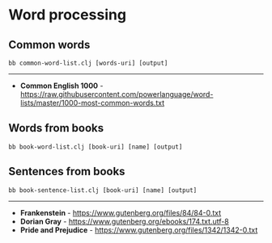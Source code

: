 # Word processing

## Common words
`bb common-word-list.clj [words-uri] [output]`

---

* **Common English 1000** - https://raw.githubusercontent.com/powerlanguage/word-lists/master/1000-most-common-words.txt


## Words from books
`bb book-word-list.clj [book-uri] [name] [output]`

## Sentences from books
`bb book-sentence-list.clj [book-uri] [name] [output]`

---

* **Frankenstein** - https://www.gutenberg.org/files/84/84-0.txt
* **Dorian Gray** - https://www.gutenberg.org/ebooks/174.txt.utf-8
* **Pride and Prejudice** - https://www.gutenberg.org/files/1342/1342-0.txt
